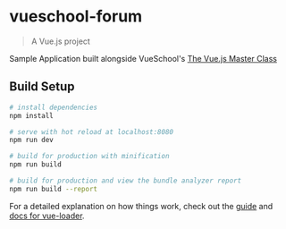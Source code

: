 # vueschool-forum

> A Vue.js project

Sample Application built alongside VueSchool's [The Vue.js Master Class](https://vueschool.io/courses/the-vuejs-master-class)

## Build Setup

``` bash
# install dependencies
npm install

# serve with hot reload at localhost:8080
npm run dev

# build for production with minification
npm run build

# build for production and view the bundle analyzer report
npm run build --report
```

For a detailed explanation on how things work, check out the [guide](http://vuejs-templates.github.io/webpack/) and [docs for vue-loader](http://vuejs.github.io/vue-loader).
